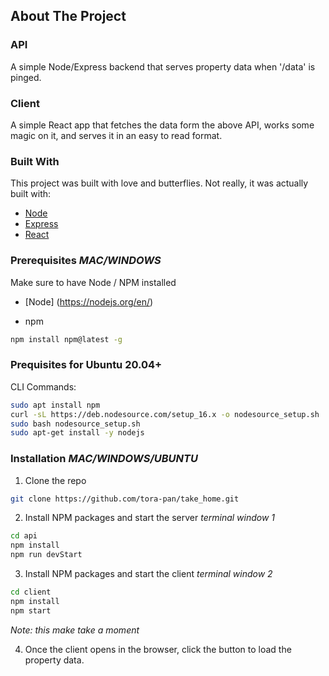 ## About The Project

### API

A simple Node/Express backend that serves property data when '/data' is pinged.

### Client

A simple React app that fetches the data form the above API, works some magic on it, and serves it in an easy to read format.

### Built With

This project was built with love and butterflies. Not really, it was actually built with:

- [Node](https://nodejs.org/en/)
- [Express](https://express.com/)
- [React](https://reactjs.org/)

### Prerequisites _MAC/WINDOWS_

Make sure to have Node / NPM installed

- [Node] (https://nodejs.org/en/)

- npm

```sh
npm install npm@latest -g
```

### Prequisites for Ubuntu 20.04+

CLI Commands:

```sh
sudo apt install npm
curl -sL https://deb.nodesource.com/setup_16.x -o nodesource_setup.sh
sudo bash nodesource_setup.sh
sudo apt-get install -y nodejs
```

### Installation _MAC/WINDOWS/UBUNTU_

1. Clone the repo

```sh
git clone https://github.com/tora-pan/take_home.git
```

2. Install NPM packages and start the server _terminal window 1_

```sh
cd api
npm install
npm run devStart
```

3. Install NPM packages and start the client _terminal window 2_

```sh
cd client
npm install
npm start
```

_Note: this make take a moment_

4. Once the client opens in the browser, click the button to load the property data.
